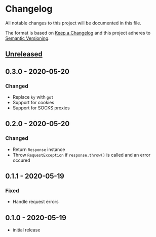 # Changelog

All notable changes to this project will be documented in this file.

The format is based on [Keep a Changelog](http://keepachangelog.com/en/1.0.0/)
and this project adheres to [Semantic Versioning](http://semver.org/spec/v2.0.0.html).

## [Unreleased]

## 0.3.0 - 2020-05-20

### Changed

-   Replace `ky` with `got`
-   Support for cookies
-   Support for SOCKS proxies

## 0.2.0 - 2020-05-20

### Changed

-   Return `Response` instance
-   Throw `RequestException` if `response.throw()` is called and an error occured

## 0.1.1 - 2020-05-19

### Fixed

-   Handle request errors

## 0.1.0 - 2020-05-19

-   initial release

[unreleased]: https://github.com/kodekeep/reqwest/compare/master...develop

